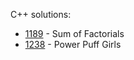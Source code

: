 C++ solutions:

- [1189](1189/solution.cpp) - Sum of Factorials
- [1238](1238/solution.cpp) - Power Puff Girls
